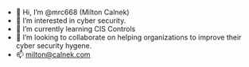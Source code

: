 - 👋 Hi, I’m @mrc668 (Milton Calnek)
- 👀 I’m interested in cyber security.
- 🌱 I’m currently learning CIS Controls
- 💞️ I’m looking to collaborate on helping organizations to improve their cyber security hygene. 
- 📫 milton@calnek.com
